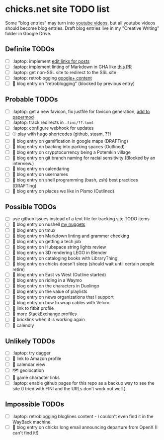 # chicks.net site TODO list

Some "blog entries" may turn into
[youtube videos](https://www.youtube.com/@ChristopherHicksFINI), but all
youtube videos should become blog entries.  Draft blog entries live in my
"Creative Writing" folder in Google Drive.

## Definite TODOs
- [ ] :laptop: implement [edit links for posts](https://github.com/adityatelange/hugo-PaperMod/wiki/Features#edit-link-for-posts)
- [ ] :laptop: implement linting of Markdown in GHA like [this PR](https://github.com/fini-net/www-fini-net/pull/8)
- [ ] :laptop: get non-SSL site to redirect to the SSL site
- [ ] :laptop: retroblogging [google+ content](https://github.com/chicks-net/google-plus-posts-dumper)
- [ ] :pencil: blog entry on "retroblogging" (blocked by previous entry)

## Probable TODOs
- [ ] :laptop: get a new favicon, fix justfile for favicon generation, [add to papermod](https://github.com/adityatelange/hugo-PaperMod/wiki/FAQs#adding-custom-favicons)
- [ ] :laptop: track redirects in `.fini/??.toml`
- [ ] :laptop: configure webhook for updates
- [ ] :baseball: play with hugo shortcodes (github, steam, ??)
- [ ] :pencil: blog entry on gamification in google maps (DRAFTing)
- [ ] :pencil: blog entry on backing into parking spaces (Outlined)
- [ ] :pencil: blog entry on crypptocurrency being a Potemkin village
- [ ] :pencil: blog entry on git branch naming for racial sensitivity (Blocked by an interview.)
- [ ] :pencil: blog entry on calendaring
- [ ] :pencil: blog entry on usernames
- [ ] :pencil: blog entry on shell programming (bash, zsh) best practices (DRAFTing)
- [ ] :pencil: blog entry on places we like in Pismo (Outlined)

## Possible TODOs
- [ ] use github issues instead of a text file for tracking site TODO items
- [ ] :pencil: blog entry on nushell [my nuggets](https://gist.github.com/chicks-net/7fa2425f6afb14261f39352605019209)
- [ ] :pencil: blog entry on tmux
- [ ] :pencil: blog entry on Markdown linting and grammer checking
- [ ] :pencil: blog entry on getting a tech job
- [ ] :pencil: blog entry on Hubspace string lights review
- [ ] :pencil: blog entry on 3D rendering LEGO in Blender
- [ ] :pencil: blog entry on cataloging books with LibraryThing
- [ ] :pencil: blog entry on chicks doesn't sleep (should wait until certain people retire)
- [ ] :pencil: blog entry on East vs West (Outline started)
- [ ] :pencil: blog entry on riding in a Waymo
- [ ] :pencil: blog entry on the characters in Duolingo
- [ ] :pencil: blog entry on the value of playlists
- [ ] :pencil: blog entry on news organizations that I support
- [ ] :pencil: blog entry on how to wrap cables with Velcro
- [ ] :link: link to fitbit profile
- [ ] :link: more StackExchange profiles
- [ ] :link: bricklink when it is working again
- [ ] :link: calendly

## Unlikely TODOs
- [ ] :laptop: try dagger
- [ ] :link: link to Amazon profile
- [ ] 📆 calendar view
- [ ] :world_map: geolocation
- [ ] :link: game character links
- [ ] :laptop: enable github pages for this repo as a backup way to see the site (I tried with FINI and the URLs don't work out well.)

## Impossible TODOs
- [ ] :laptop: retroblogging bloglines content - I couldn't even find it in the WayBack machine.
- [ ] :pencil: blog entry on chicks long email announcing departure from OpenX (I can't find it!)
